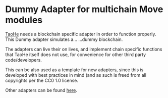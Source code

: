 # Dummy Adapter for multichain Move modules

[TaoHe](https://github.com/taoheorg/taohe) needs a blockchain specific adapter in order to function properly. This Dummy adapter simulates a... ...dummy blockchain.

The adapters can live their on lives, and implement chain specific functions that TaoHe itself does not use, for convenience for other third party code/developers.

This can be also used as a template for new adapters, since this is developed with best practices in mind (and as such is freed from all copyrights per the CC0 1.0 license.

Other adapters can be found [here](https://github.com/taoheorg?q=adapter).
